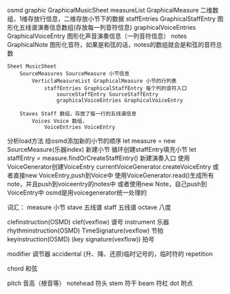 osmd
    graphic GraphicalMusicSheet
        measureList GraphicalMeasure 二维数组，1维存放行信息，二维存放小节下的数据
            staffEntries GraphicalStaffEntry 图形化五线谱演奏信息数组(存放每一列音符信息)
                graphicalVoiceEntries GraphicalVoiceEntry 图形化声音演奏信息（一列音符信息）
                    notes GraphicalNote 图形化音符，如果是和弦的话，notes的数组就会是和弦的音符总数

                


    Sheet MusicSheet
        SourceMeasures SourceMeasure 小节信息
            VerticlaMeasureList GraphicalMeasure 小节的行列表
                staffEntries GraphicalStaffEntry 每个列的音符入口
                    sourceStaffEntry SourceStaffEntry
                    graphicalVoiceEntries GraphicalVoiceEntry

        Staves Staff 数组，存放了每一行的五线谱信息
            Voices Voice 数组，
                VoiceEntries VoiceEntry


分析load方法
    给osmd添加新的小节的顺序
        let measure = new SourceMeasure(乐器index) 新建小节
        循环创建staffEntry填充小节
        let staffEntry = measure.findOrCreateStaffEntry() 新建演奏入口
        使用VoiceGenerator创建VoiceEntry
        currentVoiceGenerator.createVoiceEntry
        或者直接new VoiceEntry,push到Voice中
        使用VoiceGenerator.read()生成所有note，并且push到voiceentry的notes中
        或者使用new Note，自己push到VoiceEntry中
        osmd是用voicegenerator统一处理的        






词汇：
measure 小节
stave   五线谱
staff   五线谱
octave  八度

clefinstruction(OSMD) clef(vexflow) 谱号
instrument 乐器
rhythminstruction(OSMD) TimeSignature(vexflow)  节拍
keyinstruction(OSMD) (key signature(vexflow)) 拍号

modifier 调节器
    accidental (升、降、还原)临时记号的，临时符的
    repetition

chord   和弦

pitch   音高（根音等）
notehead 符头
stem    符干
beam    符杠
dot     附点
